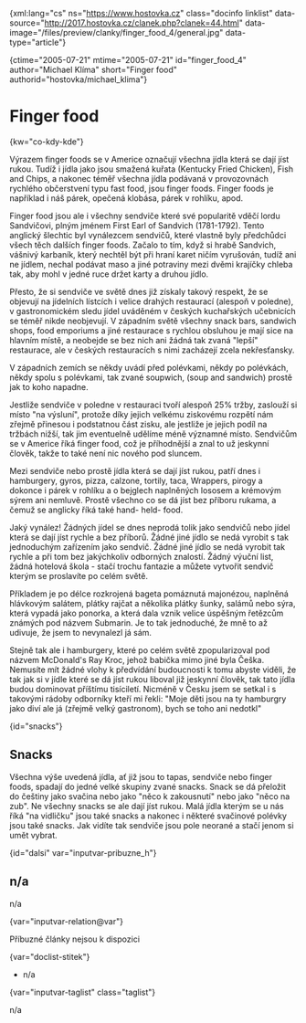 
{xml:lang="cs" ns="https://www.hostovka.cz" class="docinfo linklist" data-source="http://2017.hostovka.cz/clanek.php?clanek=44.html" data-image="/files/preview/clanky/finger\_food\_4/general.jpg" data-type="article"}

{ctime="2005-07-21" mtime="2005-07-21" id="finger\_food\_4" author="Michael Klíma" short="Finger food" authorid="hostovka/michael_klima"}

# Finger food

<!-- generated attribute kw by user_updatekw.sh on 2020-07-05, do not edit -->

{kw="co-kdy-kde"}

Výrazem finger foods se v Americe označují všechna jídla která se dají jíst rukou. Tudíž i jídla jako jsou smažená kuřata (Kentucky Fried Chicken), Fish and Chips, a nakonec téměř všechna jídla podávaná v provozovnách rychlého občerstvení typu fast food, jsou finger foods. Finger foods je například i náš párek, opečená klobása, párek v rohlíku, apod.

Finger food jsou ale i všechny sendviče které své popularitě vděčí lordu Sandvičovi, plným jménem First Earl of Sandvich (1781-1792). Tento anglický šlechtic byl vynálezcem sendvičů, které vlastně byly předchůdci všech těch dalších finger foods. Začalo to tím, když si hrabě Sandvich, vášnivý karbaník, který nechtěl být při hraní karet ničím vyrušován, tudíž ani ne jídlem, nechal podávat maso a jiné potraviny mezi dvěmi krajíčky chleba tak, aby mohl v jedné ruce držet karty a druhou jídlo.

Přesto, že si sendviče ve světě dnes již získaly takový respekt, že se objevují na jídelních lístcích i velice drahých restaurací (alespoň v poledne), v gastronomickém sledu jídel uváděném v českých kuchařských učebnicích se téměř nikde neobjevují. V západním světě všechny snack bars, sandwich shops, food emporiums a jiné restaurace s rychlou obsluhou je mají sice na hlavním místě, a neobejde se bez nich ani žádná tak zvaná "lepší" restaurace, ale v českých restauracích s nimi zacházejí zcela nekřesťansky.

V západních zemích se někdy uvádí před polévkami, někdy po polévkách, někdy spolu s polévkami, tak zvané soupwich, (soup and sandwich) prostě jak to koho napadne.

Jestliže sendviče v poledne v restauraci tvoří alespoň 25% tržby, zaslouží si místo "na výsluní", protože díky jejich velkému ziskovému rozpětí nám zřejmě přinesou i podstatnou část zisku, ale jestliže je jejich podíl na tržbách nižší, tak jim eventuelně udělíme méně významné místo. Sendvičům se v Americe říká finger food, což je příhodnější a znal to už jeskynní člověk, takže to také není nic nového pod sluncem.

Mezi sendviče nebo prostě jídla která se dají jíst rukou, patří dnes i hamburgery, gyros, pizza, calzone, tortily, taca, Wrappers, pirogy a dokonce i párek v rohlíku a o bejglech naplněných lososem a krémovým sýrem ani nemluvě. Prostě všechno co se dá jíst bez příboru rukama, a čemuž se anglicky říká také hand- held- food.

Jaký vynález! Žádných jídel se dnes neprodá tolik jako sendvičů nebo jídel která se dají jíst rychle a bez příborů. Žádné jiné jídlo se nedá vyrobit s tak jednoduchým zařízením jako sendvič. Žádné jiné jídlo se nedá vyrobit tak rychle a při tom bez jakýchkoliv odborných znalostí. Žádný výuční list, žádná hotelová škola - stačí trochu fantazie a můžete vytvořit sendvič kterým se proslavíte po celém světě.

Příkladem je po délce rozkrojená bageta pomáznutá majonézou, naplněná hlávkovým salátem, plátky rajčat a několika plátky šunky, salámů nebo sýra, která vypadá jako ponorka, a která dala vznik velice úspěšným řetězcům známých pod názvem Submarin. Je to tak jednoduché, že mně to až udivuje, že jsem to nevynalezl já sám.

Stejně tak ale i hamburgery, které po celém světě zpopularizoval pod názvem McDonald's Ray Kroc, jehož babička mimo jiné byla Češka. Nemusíte mít žádné vlohy k předvídání budoucnosti k tomu abyste viděli, že tak jak si v jídle které se dá jíst rukou liboval již jeskynní člověk, tak tato jídla budou dominovat příštímu tisíciletí. Nicméně v Česku jsem se setkal i s takovými rádoby odborníky kteří mi řekli: "Moje děti jsou na ty hamburgry jako diví ale já (zřejmě velký gastronom), bych se toho ani nedotkl"

{id="snacks"}

## Snacks

Všechna výše uvedená jídla, ať již jsou to tapas, sendviče nebo finger foods, spadají do jedné velké skupiny zvané snacks. Snack se dá přeložit do češtiny jako svačina nebo jako "něco k zakousnutí" nebo jako "něco na zub". Ne všechny snacks se ale dají jíst rukou. Malá jídla kterým se u nás říká "na vidličku" jsou také snacks a nakonec i některé svačinové polévky jsou také snacks. Jak vidíte tak sendviče jsou pole neorané a stačí jenom si umět vybrat.

{id="dalsi" var="inputvar-pribuzne_h"}

## n/a

n/a

{var="inputvar-relation@var"}

Příbuzné články nejsou k dispozici

{var="doclist-stitek"}

  * n/a

{var="inputvar-taglist" class="taglist"}

n/a

